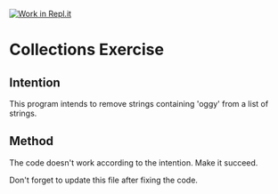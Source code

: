 [![Work in Repl.it](https://classroom.github.com/assets/work-in-replit-14baed9a392b3a25080506f3b7b6d57f295ec2978f6f33ec97e36a161684cbe9.svg)](https://classroom.github.com/online_ide?assignment_repo_id=2970476&assignment_repo_type=AssignmentRepo)
# Collections Exercise

## Intention

This program intends to remove strings containing 'oggy' from a list of strings.

## Method

The code doesn't work according to the intention. Make it succeed.

Don't forget to update this file after fixing the code.

